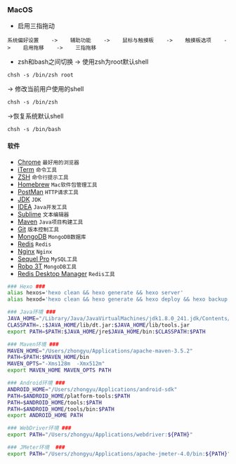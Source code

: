 ### MacOS

* 启用三指拖动
```
系统偏好设置    ->    辅助功能    ->    鼠标与触摸板    ->    触摸板选项    ->    启用拖移    ->    三指拖移
```

* zsh和bash之间切换
-> 使用zsh为root默认shell
```
chsh -s /bin/zsh root
```

-> 修改当前用户使用的shell
```
chsh -s /bin/zsh
```

->恢复系统默认shell
```
chsh -s /bin/bash
```

#### 软件
* [Chrome](http://www.google.cn/chrome/browser/desktop/index.html)    `最好用的浏览器`
* [iTerm](http://www.iterm2.com/)    `命令工具`
* [ZSH](http://ohmyz.sh/)    `命令行提示工具`
* [Homebrew](https://brew.sh/)    `Mac软件包管理工具`
* [PostMan](https://www.getpostman.com/)    `HTTP请求工具`
* [JDK](http://www.oracle.com/technetwork/java/javase/downloads/index.html)    `JDK`
* [IDEA](https://www.jetbrains.com/idea/)    `Java开发工具`
* [ Sublime](http://www.sublimetext.com/)    `文本编辑器`
* [Maven](http://maven.apache.org/download.cgi)    `Java项目构建工具`
* [Git](https://git-scm.com/download/)    `版本控制工具`
* [MongoDB](https://www.mongodb.com/download-center#atlas)    `MongoDB数据库`
* [Redis](https://redis.io/download)    `Redis`
* [Nginx](http://nginx.org/en/download.html)    `Nginx`
* [Sequel Pro](http://www.sequelpro.com/)    `MySQL工具`
* [Robo 3T](https://robomongo.org/)    `MongoDB工具`
* [Redis Desktop Manager](https://redisdesktop.com/download)    `Redis工具`

```bash
### Hexo ###
alias hexos='hexo clean && hexo generate && hexo server'
alias hexod='hexo clean && hexo generate && hexo deploy && hexo backup'

### Java环境 ###
JAVA_HOME="/Library/Java/JavaVirtualMachines/jdk1.8.0_241.jdk/Contents/Home"
CLASSPATH=.:$JAVA_HOME/lib/dt.jar:$JAVA_HOME/lib/tools.jar
export PATH=$PATH:$JAVA_HOME/jre$JAVA_HOME/bin:$CLASSPATH:$PATH

### Maven环境 ###
MAVEN_HOME="/Users/zhongyu/Applications/apache-maven-3.5.2"
PATH=$PATH:$MAVEN_HOME/bin
MAVEN_OPTS="-Xms128m  -Xmx512m"
export MAVEN_HOME MAVEN_OPTS PATH

### Android环境 ###
ANDROID_HOME="/Users/zhongyu/Applications/android-sdk"
PATH=$ANDROID_HOME/platform-tools:$PATH
PATH=$ANDROID_HOME/tools:$PATH
PATH=$ANDROID_HOME/tools/bin:$PATH
export ANDROID_HOME PATH

### WebDriver环境 ###
export PATH="/Users/zhongyu/Applications/webdriver:${PATH}"

### JMeter环境  ###
export PATH="/Users/zhongyu/Applications/apache-jmeter-4.0/bin:${PATH}"
```

